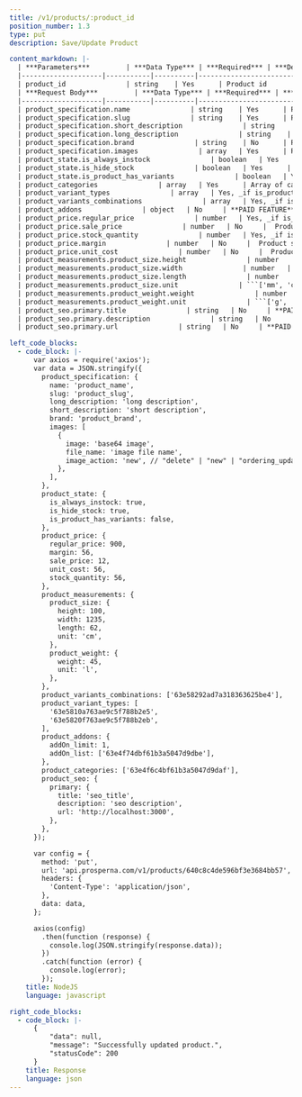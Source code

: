 ```yaml
---
title: /v1/products/:product_id
position_number: 1.3
type: put
description: Save/Update Product

content_markdown: |-
  | ***Parameters***         | ***Data Type*** | ***Required*** | ***Description***                        |
  |--------------------|-----------|----------|------------------------------------|
  | product_id               | string    | Yes      | Product id            |
  | ***Request Body***         | ***Data Type*** | ***Required*** | ***Description***                        |
  |--------------------|-----------|----------|------------------------------------|
  | product_specification.name               | string    | Yes      | Product name            |
  | product_specification.slug               | string    | Yes      | Product slug (without url)            |
  | product_specification.short_description               | string    | Yes      | Product short description            |
  | product_specification.long_description               | string    | Yes      | Product long description            |
  | product_specification.brand               | string    | No      | Product brand            |
  | product_specification.images               | array   | Yes      | Product images/thumbnails.            |
  | product_state.is_always_instock               | boolean   | Yes      | **PAID FEATURE** Boolean value for is always instock feature.          |
  | product_state.is_hide_stock               | boolean   | Yes      | **PAID FEATURE** Boolean value for is always hiding stock.          |
  | product_state.is_product_has_variants               | boolean   | Yes      | Boolean value to set if product has variants.          |
  | product_categories               | array   | Yes      | Array of categories id for a given product.          |
  | product_variant_types               | array   | Yes, _if is_product_has_variants is set to **true** else_ No.      | Array of product variant types.          |
  | product_variants_combinations               | array   | Yes, _if is_product_has_variants is set to **true** else_ No.     | Array of variant combinations.          |
  | product_addons               | object   | No     | **PAID FEATURE** Product addons, object containing the addon limit and array of addons ids.          |
  | product_price.regular_price               | number   | Yes, _if is_product_has_variants is set to **false** else_ No.     |  Product regular price.         |
  | product_price.sale_price               | number   | No     |  Product regular price.         |
  | product_price.stock_quantity               | number   | Yes, _if is_product_has_variants is set to **false** else_ No.     |  Product stock quantity.         |
  | product_price.margin               | number   | No     |  Product sale price.         |
  | product_price.unit_cost               | number   | No     |  Product sale price.         |
  | product_measurements.product_size.height               | number   | Yes, _if is_product_has_variants is set to **false** else_ No.     |  Product height.         |
  | product_measurements.product_size.width               | number   | Yes, _if is_product_has_variants is set to **false** else_ No.     |  Product width.         |
  | product_measurements.product_size.length               | number   | Yes, _if is_product_has_variants is set to **false** else_ No.     |  Product length.         |
  | product_measurements.product_size.unit               | ```['mm', 'cm', 'in', 'm']```   | Yes, _if is_product_has_variants is set to **false** else_ No.     |  Product size unit.         |
  | product_measurements.product_weight.weight               | number   | Yes, _if is_product_has_variants is set to **false** else_ No.     |  Product weight.         |
  | product_measurements.product_weight.unit               | ```['g', 'kg', 'lb', 'ml', 'l', 'Oz']```   | Yes, _if is_product_has_variants is set to **false** else_ No.     |  Product weight unit.         |
  | product_seo.primary.title               | string   | No     | **PAID FEATURE** SEO title.          |
  | product_seo.primary.description               | string   | No     | **PAID FEATURE** SEO description.          |
  | product_seo.primary.url               | string   | No     | **PAID FEATURE** SEO url.          |

left_code_blocks:
  - code_block: |-
      var axios = require('axios');
      var data = JSON.stringify({
        product_specification: {
          name: 'product_name',
          slug: 'product_slug',
          long_description: 'long description',
          short_description: 'short description',
          brand: 'product_brand',
          images: [
            {
              image: 'base64 image',
              file_name: 'image file name',
              image_action: 'new', // "delete" | "new" | "ordering_update"
            },
          ],
        },
        product_state: {
          is_always_instock: true,
          is_hide_stock: true,
          is_product_has_variants: false,
        },
        product_price: {
          regular_price: 900,
          margin: 56,
          sale_price: 12,
          unit_cost: 56,
          stock_quantity: 56,
        },
        product_measurements: {
          product_size: {
            height: 100,
            width: 1235,
            length: 62,
            unit: 'cm',
          },
          product_weight: {
            weight: 45,
            unit: 'l',
          },
        },
        product_variants_combinations: ['63e58292ad7a318363625be4'],
        product_variant_types: [
          '63e5810a763ae9c5f788b2e5',
          '63e5820f763ae9c5f788b2eb',
        ],
        product_addons: {
          addOn_limit: 1,
          addOn_list: ['63e4f74dbf61b3a5047d9dbe'],
        },
        product_categories: ['63e4f6c4bf61b3a5047d9daf'],
        product_seo: {
          primary: {
            title: 'seo_title',
            description: 'seo description',
            url: 'http://localhost:3000',
          },
        },
      });

      var config = {
        method: 'put',
        url: 'api.prosperna.com/v1/products/640c8c4de596bf3e3684bb57',
        headers: {
          'Content-Type': 'application/json',
        },
        data: data,
      };

      axios(config)
        .then(function (response) {
          console.log(JSON.stringify(response.data));
        })
        .catch(function (error) {
          console.log(error);
        });
    title: NodeJS
    language: javascript

right_code_blocks:
  - code_block: |-
      {
          "data": null,
          "message": "Successfully updated product.",
          "statusCode": 200
      }
    title: Response
    language: json
---
```

